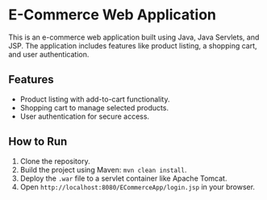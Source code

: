 # E-Commerce Web Application

This is an e-commerce web application built using Java, Java Servlets, and JSP. The application includes features like product listing, a shopping cart, and user authentication.

## Features
- Product listing with add-to-cart functionality.
- Shopping cart to manage selected products.
- User authentication for secure access.

## How to Run
1. Clone the repository.
2. Build the project using Maven: `mvn clean install`.
3. Deploy the `.war` file to a servlet container like Apache Tomcat.
4. Open `http://localhost:8080/ECommerceApp/login.jsp` in your browser.
